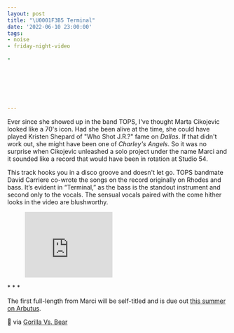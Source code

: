 ```yaml
---
layout: post
title: "\U0001F3B5 Terminal"
date: '2022-06-10 23:00:00'
tags:
- noise
- friday-night-video

- 







---
```


Ever since she showed up in the band TOPS, I've thought Marta Cikojevic looked like a 70's icon. Had she been alive at the time, she could have played Kristen Shepard of "Who Shot J.R.?" fame on _Dallas_. If that didn't work out, she might have been one of _Charley's Angels_. So it was no surprise when Cikojevic unleashed a solo project under the name Marci and it sounded like a record that would have been in rotation at Studio 54.

This track hooks you in a disco groove and doesn't let go. TOPS bandmate David Carriere co-wrote the songs on the record originally on Rhodes and bass. It’s evident in “Terminal,” as the bass is the standout instrument and second only to the vocals. The sensual vocals paired with the come hither looks in the video are blushworthy.

<figure class="kg-card kg-embed-card"><iframe width="200" height="150" src="https://www.youtube.com/embed/gfwQtv9iCQ0?feature=oembed" frameborder="0" allow="accelerometer; autoplay; clipboard-write; encrypted-media; gyroscope; picture-in-picture" allowfullscreen></iframe></figure>
* * *

The first full-length from Marci will be self-titled and is due out [this summer on Arbutus](https://arbutusrecords.com/collections/catalog/products/marci?variant=39742506139728).

🔗 via [Gorilla Vs. Bear](https://www.gorillavsbear.net/)

